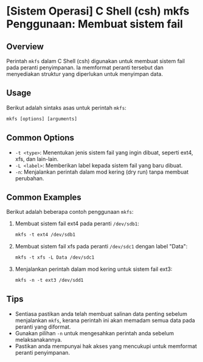 # [Sistem Operasi] C Shell (csh) mkfs Penggunaan: Membuat sistem fail

## Overview
Perintah `mkfs` dalam C Shell (csh) digunakan untuk membuat sistem fail pada peranti penyimpanan. Ia memformat peranti tersebut dan menyediakan struktur yang diperlukan untuk menyimpan data.

## Usage
Berikut adalah sintaks asas untuk perintah `mkfs`:

```csh
mkfs [options] [arguments]
```

## Common Options
- `-t <type>`: Menentukan jenis sistem fail yang ingin dibuat, seperti ext4, xfs, dan lain-lain.
- `-L <label>`: Memberikan label kepada sistem fail yang baru dibuat.
- `-n`: Menjalankan perintah dalam mod kering (dry run) tanpa membuat perubahan.

## Common Examples
Berikut adalah beberapa contoh penggunaan `mkfs`:

1. Membuat sistem fail ext4 pada peranti `/dev/sdb1`:
   ```csh
   mkfs -t ext4 /dev/sdb1
   ```

2. Membuat sistem fail xfs pada peranti `/dev/sdc1` dengan label "Data":
   ```csh
   mkfs -t xfs -L Data /dev/sdc1
   ```

3. Menjalankan perintah dalam mod kering untuk sistem fail ext3:
   ```csh
   mkfs -n -t ext3 /dev/sdd1
   ```

## Tips
- Sentiasa pastikan anda telah membuat salinan data penting sebelum menjalankan `mkfs`, kerana perintah ini akan memadam semua data pada peranti yang diformat.
- Gunakan pilihan `-n` untuk mengesahkan perintah anda sebelum melaksanakannya.
- Pastikan anda mempunyai hak akses yang mencukupi untuk memformat peranti penyimpanan.